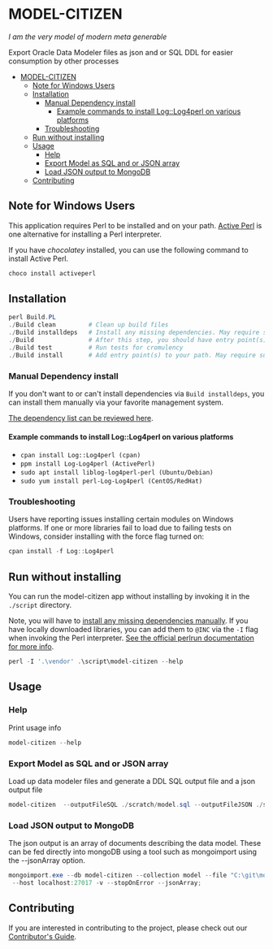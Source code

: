 # MODEL-CITIZEN

_I am the very model of modern meta generable_

Export Oracle Data Modeler files as json and or SQL DDL for easier consumption by other processes 

- [MODEL-CITIZEN](#model-citizen)
    - [Note for Windows Users](#note-for-windows-users)
    - [Installation](#installation)
        - [Manual Dependency install](#manual-dependency-install)
            - [Example commands to install Log::Log4perl on various platforms](#example-commands-to-install-loglog4perl-on-various-platforms)
        - [Troubleshooting](#troubleshooting)
    - [Run without installing](#run-without-installing)
    - [Usage](#usage)
        - [Help](#help)
        - [Export Model as SQL and or JSON array](#export-model-as-sql-and-or-json-array)
        - [Load JSON output to MongoDB](#load-json-output-to-mongodb)
    - [Contributing](#contributing)

## Note for Windows Users
This application requires Perl to be installed and on your path. [Active Perl](https://en.wikipedia.org/wiki/ActivePerl) is one alternative for installing a Perl interpreter.

If you have *chocolatey* installed, you can use the following command to install Active Perl.

```powershell
choco install activeperl
```

## Installation

```powershell
perl Build.PL
./Build clean         # Clean up build files
./Build installdeps   # Install any missing dependencies. May require superuser privs
./Build               # After this step, you should have entry point(s) in .\blib\script
./Build test          # Run tests for cromulency 
./Build install       # Add entry point(s) to your path. May require superuser privs
```

### Manual Dependency install
If you don't want to or can't install dependencies via `Build installdeps`, you can install them manually via your favorite management system.

[The dependency list can be reviewed here](MYMETA.json).

#### Example commands to install Log::Log4perl on various platforms
- `cpan install Log::Log4perl (cpan)`
- `ppm install Log-Log4perl (ActivePerl)`
- `sudo apt install liblog-log4perl-perl (Ubuntu/Debian)`
- `sudo yum install perl-Log-Log4perl (CentOS/RedHat)`

### Troubleshooting
Users have reporting issues installing certain modules on Windows platforms. If one or more libraries fail to load due to failing tests on Windows, consider installing with the force flag turned on:
```powershell
cpan install -f Log::Log4perl
```
## Run without installing

You can run the model-citizen app without installing by invoking it in the `./script` directory. 

Note, you will have to [install any missing dependencies manually](#manual-dependency-install). If you have locally downloaded libraries, you can add them to `@INC` via the `-I` flag when invoking the Perl interpreter. [See the official perlrun documentation for more info](http://perldoc.perl.org/perlrun.html). 
 
```powershell
perl -I '.\vendor' .\script\model-citizen --help
```

## Usage

### Help
Print usage info
```powershell
model-citizen --help
```
### Export Model as SQL and or JSON array
Load up data modeler files and generate a DDL SQL output file and a json output file
```powershell
model-citizen  --outputFileSQL ./scratch/model.sql --outputFileJSON ./scratch/model.json --modelFilepath C:\git\datamodels\MY_AWESOME_DATA_MODEL\
```

### Load JSON output to MongoDB
The json output is an array of documents describing the data model. These can be fed directly into mongoDB using a tool such as mongoimport using the --jsonArray option.
```powershell
mongoimport.exe --db model-citizen --collection model --file "C:\git\model-citizen\scratch\model.json"
 --host localhost:27017 -v --stopOnError --jsonArray;
```

## Contributing
If you are interested in contributing to the project, please check out our [Contributor's Guide](CONTRIBUTING.md).
